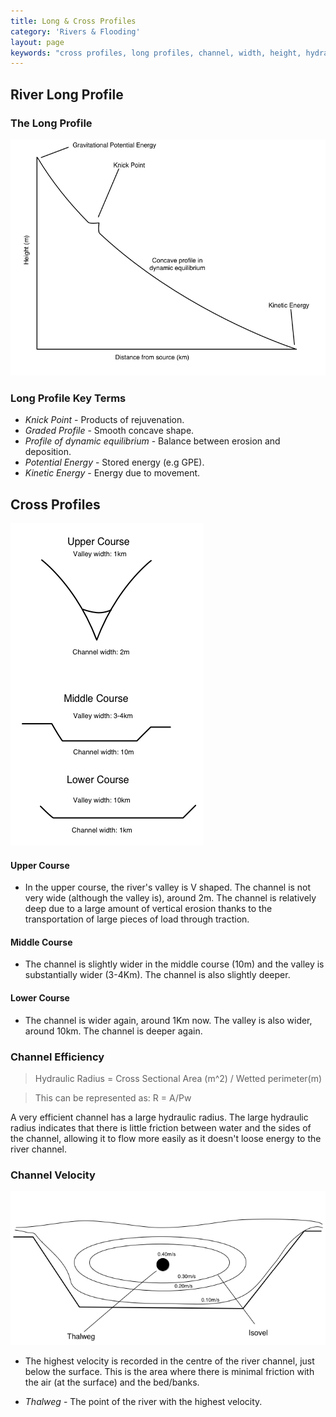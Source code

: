 ```yaml
---
title: Long & Cross Profiles
category: 'Rivers & Flooding'
layout: page
keywords: "cross profiles, long profiles, channel, width, height, hydraulic radius, middle course, lower course, velocity, thalweg"
---
```


River Long Profile
------------------

### The Long Profile

![](/Images/rivers/longProfileGraph.png)

### Long Profile Key Terms

- _Knick Point_ - Products of rejuvenation. 
- _Graded Profile_ - Smooth concave shape.
- _Profile of dynamic equilibrium_ - Balance between erosion and deposition.
- _Potential Energy_ - Stored energy (e.g GPE).
- _Kinetic Energy_ - Energy due to movement. 

Cross Profiles
--------------

![](/Images/rivers/riverCrossProfiles.png)

#### Upper Course

- In the upper course, the river's valley is V shaped. The channel is not very wide (although the valley is), around 2m. The channel is relatively deep due to a large amount of vertical erosion thanks to the transportation of large pieces of load through traction. 

#### Middle Course

- The channel is slightly wider in the middle course (10m) and the valley is substantially wider (3-4Km). The channel is also slightly deeper.

#### Lower Course

- The channel is wider again, around 1Km now. The valley is also wider, around 10km. The channel is deeper again. 

### Channel Efficiency

> Hydraulic Radius = Cross Sectional Area (m^2) / Wetted perimeter(m)

>This can be represented as: R = A/Pw

A very efficient channel has a large hydraulic radius. The large hydraulic radius indicates that there is little friction between water and the sides of the channel, allowing it to flow more easily as it doesn't loose energy to the river channel.

### Channel Velocity

![](/Images/rivers/channelVelocityIsovel.png)

- The highest velocity is recorded in the centre of the river channel, just below the surface. This is the area where there is minimal friction with the air (at the surface) and the bed/banks.

- _Thalweg_ - The point of the river with the highest velocity.  